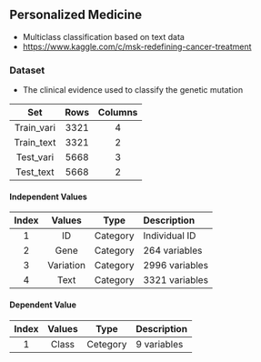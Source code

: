 ## Personalized Medicine
- Multiclass classification based on text data
- https://www.kaggle.com/c/msk-redefining-cancer-treatment

### Dataset
- The clinical evidence used to classify the genetic mutation

|Set|Rows|Columns|
|:---:|:---:|:---:|
|Train_vari|3321|4|
|Train_text|3321|2|
|Test_vari|5668|3|
|Test_text|5668|2|

#### Independent Values
|Index|Values|Type|Description|
|:---:|:---:|:---:|:---|
|1|ID|Category|Individual ID|
|2|Gene|Category|264 variables|
|3|Variation|Category|2996 variables|
|4|Text|Category|3321 variables|

#### Dependent Value
|Index|Values|Type|Description|
|:---:|:---:|:---:|:---|
|1|Class|Cetegory|9 variables|
